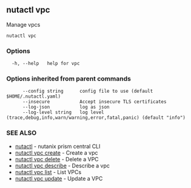 ## nutactl vpc

Manage vpcs

```
nutactl vpc
```

### Options

```
  -h, --help   help for vpc
```

### Options inherited from parent commands

```
      --config string      config file to use (default $HOME/.nutactl.yaml)
      --insecure           Accept insecure TLS certificates
      --log-json           log as json
      --log-level string   log level (trace,debug,info,warn/warning,error,fatal,panic) (default "info")
```

### SEE ALSO

* [nutactl](nutactl.md)	 - nutanix prism central CLI
* [nutactl vpc create](nutactl_vpc_create.md)	 - Create a vpc
* [nutactl vpc delete](nutactl_vpc_delete.md)	 - Delete a VPC
* [nutactl vpc describe](nutactl_vpc_describe.md)	 - Describe a vpc
* [nutactl vpc list](nutactl_vpc_list.md)	 - List VPCs
* [nutactl vpc update](nutactl_vpc_update.md)	 - Update a VPC

